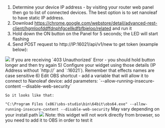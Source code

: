 1) Determine your device IP address - by visiting your router web panel then go to list of connected devices. The best option is to set nanoleaf to have static IP address.
2) Download https://chrome.google.com/webstore/detail/advanced-rest-client/hgmloofddffdnphfgcellkdfbfbjeloo/related and run it 
3) Hold down the ON button on the Panel for 5 seconds; the LED will start flashing
4) Send POST request to http://IP:16021/api/v1/new to get token (example below):
<img src="https://i.imgur.com/HlN7abh.png">
If you are receiving 
`403 Unauthorized`
 Error - you should hold button longer and then try again
5) Configure your widget using those details (IP Address without `http://` and `:16021`). Remember that effects names are case sensitive
6) Edit OBS shortcut - add a variable that will allow it to connect to Nanoleaf device: add parameters:
 `--allow-running-insecure-content --disable-web-security` 
 
    So it looks like that:
 `"C:\Program Files (x86)\obs-studio\bin\64bit\obs64.exe" --allow-running-insecure-content --disable-web-security`
 May vary depending on your install path
    <img src="https://i.imgur.com/UZdBS9C.png">
Note: this widget will not work directly from browser, so you need to add it to OBS in order to test it 